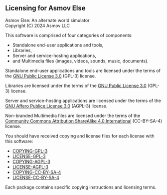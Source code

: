 Licensing for Asmov Else
--------------------------------------------------------------------------------
Asmov Else: An alternate world simulator  
Copyright (C) 2024 Asmov LLC  

This software is comprised of four categories of components:
- Standalone end-user applications and tools,
- Libraries,
- Server and service-hosting applications,
- and Multimedia files (images, videos, sounds, music, documents).

Standalone end-user applications and tools are licensed under the terms of the [GNU Public License 3.0](https://www.gnu.org/licenses/) (GPL-3) license.

Libraries are licensed under the terms of the [GNU Public License 3.0](https://www.gnu.org/licenses/) (GPL-3) license.

Server and service-hosting applications are licensed under the terms of the [GNU Affero Publice License 3.0](https://www.gnu.org/licenses/) (AGPL-3) license.

Non-branded Multimedia files are licensed under the terms of the [Community Commons Attribution ShareAlike 4.0 International](http://creativecommons.org/licenses/by-sa/4.0) (CC-BY-SA-4) license.

You should have received copying and license files for each license with this software:
- [COPYING-GPL-3](COPYING-GPL-3.txt)
- [LICENSE-GPL-3](LICENSE-GPL-3.txt)
- [COPYING-AGPL-3](COPYING-AGPL-3.txt)
- [LICENSE-AGPL-3](LICENSE-AGPL-3.txt)
- [COPYING-CC-BY-SA-4](COPYING-CC-BY-SA-4.txt)
- [LICENSE-CC-BY-SA-4](LICENSE-CC-BY-SA-4.txt)

Each package contains specific copying instructions and licensing terms. 